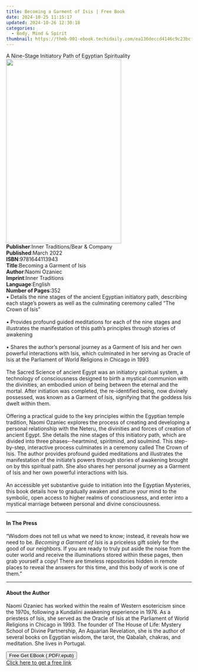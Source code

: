 ```yaml
---
title: Becoming a Garment of Isis | Free Book
date: 2024-10-25 11:15:17
updated: 2024-10-26 12:30:18
categories:
  - Body, Mind & Spirit
thumbnail: https://thmb-001-ebook.techidaily.com/ea136deccd4146c9c23bcf83c78f5ea63b15369cd0d18bfca8d7eda68af6a9bf.jpg
---
```

<main id="book-container">
  <div class="flex flex-col">
    <div class="book-brief flex-1 py-6 px-4 sm:p-6 md:py-10 md:px-8">
      <!-- brief-->
      <div class="book-brief-main">
        A Nine-Stage Initiatory Path of Egyptian Spirituality
      </div>
    </div>
    <div
      class="book-meta-info flex-1 grid gap-4 col-start-1 col-end-3 row-start-1 sm:mb-6 sm:grid-cols-4 lg:gap-6 lg:col-start-2 lg:row-end-6 lg:row-span-6 lg:mb-0"
    >
      <div
        class="book-meta-info-left place-content-center mt-4 p-4 text-sm leading-6 col-start-2 col-span-2 dark:text-slate-400"
      >
        <img
          class="w-full h-500 object-cover rounded-lg sm:h-255 sm:col-span-2 lg:col-span-full"
          src="https://img-001-ebook.techidaily.com/9bc5a51d2d132bd53bb95b68fcf3fc2f2821b32267fa6f13eaabc536a661a0b9.jpg"
          alt=""
          width="312"
          height="500"
        />
      </div>
      <div
        class="book-meta-info-right mt-2 col-start-1 row-start-2 col-span-3 self-center"
      >
        <!-- meta data  -->
        <div class="flex flex-col px-4 md:px-8">
          <div class="flex-1">
            <strong>Publisher</strong>:<span class="px-2"
              >Inner Traditions/Bear &amp; Company</span
            >
          </div>
          <div class="flex-1">
            <strong>Published</strong>:<span class="px-2">March 2022</span>
          </div>
          <div class="flex-1">
            <strong>ISBN</strong>:<span class="px-2">9781644113943</span>
          </div>
          <div class="flex-1">
            <strong>Title</strong>:<span class="px-2"
              >Becoming a Garment of Isis</span
            >
          </div>
          <div class="flex-1">
            <strong>Author</strong>:<span class="px-2">Naomi Ozaniec</span>
          </div>
          <div class="flex-1">
            <strong>Imprint</strong>:<span class="px-2">Inner Traditions</span>
          </div>
          <div class="flex-1">
            <strong>Language</strong>:<span class="px-2">English</span>
          </div>
          <div class="flex-1">
            <strong>Number of Pages</strong>:<span class="px-2">352</span>
          </div>
        </div>
      </div>
    </div>
    <div class="book-description flex-1 py-6 px-4 sm:p-6 md:py-10 md:px-8">
      <div class="book-description-main">
        <div accordion-content="" id="description">
          • Details the nine stages of the ancient Egyptian initiatory path,
          describing each stage’s powers as well as the culminating ceremony
          called “The Crown of Isis” <br /><br />• Provides profound guided
          meditations for each of the nine stages and illustrates the
          manifestation of this path’s principles through stories of awakening
          <br /><br />• Shares the author’s personal journey as a Garment of
          Isis and her own powerful interactions with Isis, which culminated in
          her serving as Oracle of Isis at the Parliament of World Religions in
          Chicago in 1993 <br /><br />The Sacred Science of ancient Egypt was an
          initiatory spiritual system, a technology of consciousness designed to
          birth a mystical communion with the divinities, an embodied union of
          being between the eternal and the mortal. After initiation was
          completed, the re-identified being, now divinely possessed, was known
          as a Garment of Isis, signifying that the goddess Isis dwelt within
          them.<br /><br />Offering a practical guide to the key principles
          within the Egyptian temple tradition, Naomi Ozaniec explores the
          process of creating and developing a personal relationship with the
          Neteru, the divinities and forces of creation of ancient Egypt. She
          details the nine stages of this initiatory path, which are divided
          into three phases--heartmind, spiritmind, and soulmind. This
          step-by-step, interactive process culminates in a ceremony called The
          Crown of Isis. The author provides profound guided meditations and
          illustrates the manifestation of the initiate’s powers through stories
          of awakening brought on by this spiritual path. She also shares her
          personal journey as a Garment of Isis and her own powerful
          interactions with Isis. <br /><br />An accessible yet substantive
          guide to initiation into the Egyptian Mysteries, this book details how
          to gradually awaken and attune your mind to the symbolic, open access
          to higher realms of consciousness, and enter into a mystical marriage
          between personal and divine consciousness.
        </div>
        <div class="accordion-fader"></div>
      </div>
    </div>
    <div class="book-excerpts flex-1 py-6 px-4 sm:p-6 md:py-10 md:px-8">
      <!-- excerpts-->
      <div class="book-excerpts-main">
        <hr />
        <h4 class="placeholder placeholder-heading">
          <span>In The Press</span>
        </h4>
        <p>
          “Wisdom does not tell us what we need to know; instead, it reveals how
          we need to be.<i> Becoming a Garment of Isis</i> is a priceless gift
          solely for the good of our neighbors. If you are ready to truly put
          aside the noise from the outer world and receive the illuminations
          stored within these pages, then grab yourself a copy! There are
          timeless repositories hidden in remote places to reveal the answers
          for this time, and this body of work is one of them.”
        </p>
      </div>
    </div>
    <div class="book-about-author flex-1 py-6 px-4 sm:p-6 md:py-10 md:px-8">
      <!-- about author-->
      <div class="book-main-author-main">
        <hr />
        <h4 class="placeholder placeholder-heading">
          <span>About the Author</span>
        </h4>
        <p>
          Naomi Ozaniec has worked within the realm of Western esotericism since
          the 1970s, following a Kundalini awakening experience in 1976. As a
          priestess of Isis, she served as the Oracle of Isis at the Parliament
          of World Religions in Chicago in 1993. The founder of The House of
          Life: Mystery School of Divine Partnership, An Aquarian Revelation,
          she is the author of several books on Egyptian wisdom, the tarot, the
          Qabalah, chakras, and meditation. She lives in Portugal.
        </p>
      </div>
    </div>
    <div class="book-free-get flex-1 py-6 px-4 sm:p-6 md:py-10 md:px-8">
      <button
        id="btn-free-get"
        class="bg-blue-500 hover:bg-blue-700 text-white font-bold py-2 px-4 rounded"
      >
        Free Get EBook (.PDF/.epub)
      </button>
      <div id="countdown-display" class="px-2 text-lg mt-2"></div>
      <a
        id="free-link"
        class="hidden bg-blue-500 hover:bg-blue-700 text-white font-bold py-2 px-4 rounded"
        href="https://www.ebooks.com/en-us/book/210355825/becoming-a-garment-of-isis/naomi-ozaniec/"
        target="_blank"
        >Click here to get a free link</a
      >
    </div>
    <script>
      let countdownTime = 0;
      let countdownInterval = null;
      document
        .getElementById('btn-free-get')
        .addEventListener('click', startCountdown);
      function startCountdown() {
        countdownTime = new Date().getTime() + 60000 * 3;
        countdownInterval = setInterval(updateCountdown, 1000);
        document.getElementById('btn-free-get').disabled = true;
        document
          .getElementById('btn-free-get')
          .classList.add('bg-gray-500', 'cursor-not-allowed');
      }
      function updateCountdown() {
        let currentTime = new Date().getTime();
        let timeLeft = countdownTime - currentTime;
        let secondsLeft = Math.floor(timeLeft / 1000);
        document.getElementById('countdown-display').innerHTML =
          `Remaining time: ${secondsLeft} seconds.`;
        if (secondsLeft <= 0) {
          clearInterval(countdownInterval);
          document.getElementById('btn-free-get').classList.add('hidden');
          document.getElementById('free-link').classList.remove('hidden');
          document.getElementById('countdown-display').innerHTML = '';
        }
      }
    </script>
  </div>
</main>
